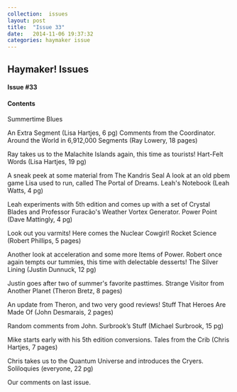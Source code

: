 ```yaml
---
collection:  issues
layout: post
title:  "Issue 33"
date:   2014-11-06 19:37:32
categories: haymaker issue
---
```


<h2>Haymaker! Issues</h2>

<h4>Issue #33</h4>

<h4>Contents</h4>

Summertime Blues

An Extra Segment (Lisa Hartjes, 6 pg)
Comments from the Coordinator.
Around the World in 6,912,000 Segments (Ray Lowery, 18 pages)

Ray takes us to the Malachite Islands again, this time as tourists!
Hart-Felt Words (Lisa Hartjes, 19 pg)

A sneak peek at some material from The Kandris Seal
A look at an old pbem game Lisa used to run, called The Portal of Dreams.
Leah's Notebook (Leah Watts, 4 pg)

Leah experiments with 5th edition and comes up with a set of Crystal Blades and Professor Furacão's Weather Vortex Generator.
Power Point (Dave Mattingly, 4 pg)

Look out you varmits! Here comes the Nuclear Cowgirl!
Rocket Science (Robert Phillips, 5 pages)

Another look at acceleration and some more Items of Power.
Robert once again tempts our tummies, this time with delectable desserts!
The Silver Lining (Justin Dunnuck, 12 pg)

Justin goes after two of summer's favorite pasttimes.
Strange Visitor from Another Planet (Theron Bretz, 8 pages)

An update from Theron, and two very good reviews!
Stuff That Heroes Are Made Of (John Desmarais, 2 pages)

Random comments from John.
Surbrook’s Stuff (Michael Surbrook, 15 pg)

Mike starts early with his 5th edition conversions.
Tales from the Crib (Chris Hartjes, 7 pages)

Chris takes us to the Quantum Universe and introduces the Cryers.
Soliloquies (everyone, 22 pg)

Our comments on last issue.